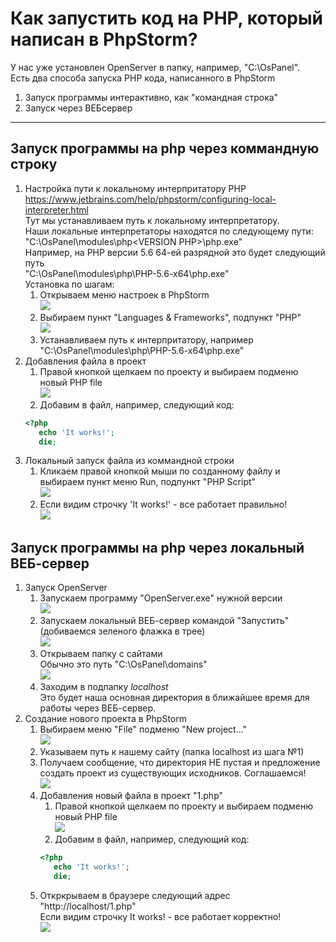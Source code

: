 # Как запустить код на PHP, который написан в PhpStorm?

У нас уже установлен OpenServer в папку, например, "C:\OsPanel".  
Есть два способа запуска PHP кода, написанного в PhpStorm
1) Запуск программы интерактивно, как "командная строка"
1) Запуск через ВЕБсервер

-----

## Запуск программы на php через коммандную строку
1) Настройка пути к локальному интерпритатору PHP  
https://www.jetbrains.com/help/phpstorm/configuring-local-interpreter.html  
Тут мы устанавливаем путь к локальному интерпретатору.  
Наши локальные интерпретаторы находятся по следующему пути:  
"C:\OsPanel\modules\php\<VERSION PHP>\php.exe"  
Например, на PHP версии 5.6 64-ей разрядной это будет следующий путь  
"C:\OsPanel\modules\php\PHP-5.6-x64\php.exe"  
Установка по шагам:  
    1) Открываем меню настроек в PhpStorm  
    ![](./1_1_menu.jpg?raw=true)
    1) Выбираем пункт "Languages & Frameworks", подпункт "PHP"  
    ![](./1_2_cli_interpreter.jpg?raw=true)
    1) Устанавливаем путь к интерпритатору, например "C:\OsPanel\modules\php\PHP-5.6-x64\php.exe"
1) Добавления файла в проект
    1) Правой кнопкой щелкаем по проекту и выбираем подменю новый PHP file  
    ![](./2_1_add_file.jpg?raw=true)
    1) Добавим в файл, например, следующий код:  
    ```php
    <?php
       echo 'It works!';
       die;
    ```
1) Локальный запуск файла из коммандной строки
    1) Кликаем правой кнопкой мыши по созданному файлу и выбираем пункт меню Run, подпункт "PHP Script"  
    ![](./3_1_run_menu.jpg?raw=true)
    1) Если видим строчку 'It works!' - все работает правильно!  
    ![](./3_2_run_result.jpg?raw=true)


## Запуск программы на php через локальный ВЕБ-сервер
1) Запуск OpenServer
    1) Запускаем программу "OpenServer.exe" нужной версии  
    ![](./s1_1_run_openserver.jpg?raw=true)
    1) Запускаем локальный ВЕБ-сервер командой "Запустить" (добиваемся зеленого флажка в трее)    
    ![](./s1_2_run_openserver.jpg?raw=true)
    1) Открываем папку с сайтами  
    Обычно это путь "C:\OsPanel\domains"  
    ![](./s1_3_sites_folder.jpg?raw=true)
    1) Заходим в подпапку *localhost*  
    Это будет наша основная директория в ближайшее время для работы через ВЕБ-сервер.
1) Создание нового проекта в PhpStorm
    1) Выбираем меню "File" подменю "New project..."  
    ![](./s2_1_new_project.jpg?raw=true)
    1) Указываем путь к нашему сайту (папка localhost из шага №1)
    1) Получаем сообщение, что директория НЕ пустая и предложение создать проект из существующих исходников. Соглашаемся!  
    ![](./s2_2_non_empty_folder.jpg?raw=true)
    1) Добавления новый файла в проект "1.php"
        1) Правой кнопкой щелкаем по проекту и выбираем подменю новый PHP file  
        ![](./2_1_add_file.jpg?raw=true)
        1) Добавим в файл, например, следующий код:  
        ```php
        <?php
           echo 'It works!';
           die;
        ```
    1) Откркрываем в браузере следующий адрес "http://localhost/1.php"  
    Если видим строчку It works! - все работает корректно!  
    ![](./s2_5_it_works_apache.jpg?raw=true)
